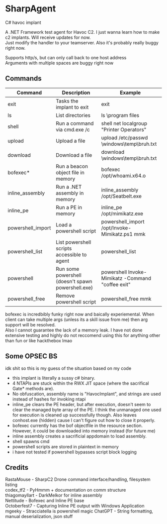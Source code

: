 # SharpAgent
C# havoc implant

A .NET Framework test agent for Havoc C2. I just wanna learn how to make c2 implants. Will receive updates for now.  
Just modify the handler to your teamserver. Also it's probably really buggy right now.

Supports http/s, but can only call back to one host address  
Arguments with multiple spaces are buggy right now

## Commands 
| Command      | Description | Example |
| ----------- | ----------- | ----------- |
| exit   | Tasks the implant to exit|  exit |
| ls   | List directories| ls \program files  |
| shell      | Run a command via cmd.exe /c| shell net localgroup "Printer Operators"|
| upload   | Upload a file        |   upload /etc/passwd \windows\temp\bruh.txt|
| download   | Download a file        | download \windows\temp\bruh.txt|
| bofexec*   | Run a beacon object file in memory      |  bofexec /opt/whoami.x64.o |
| inline_assembly   | Run a .NET assembly in memory        |  inline_assembly /opt/Seatbelt.exe |
| inline_pe   | Run a PE in memory        |  inline_pe /opt/mimikatz.exe |
| powershell_import | Load a powershell script | powershell_import /opt/Invoke-Mimikatz.ps1 mmk |
| powershell_list | List powershell scripts accessible to agent | powershell_list |
| powershell | Run some powershell (doesn't spawn powershell.exe) | powershell Invoke-Mimikatz -Command "coffee exit" |
| powershell_free | Remove powershell script | powershell_free mmk |

bofexec is incredbibly funky right now and baically experiemental. When client can take multiple args (unless its a skill issue from me) then arg support will be resolved.  
Also I cannot guarantee the lack of a memory leak. I have not done extensive testing and highly do not reccomend using this for anything other than fun or like hackthebox lmao

## Some OPSEC BS
idk shit so this is my guess of the situation based on my code
* this implant is literally a sussy c# binary. 
* 4 NTAPIs are stuck within the RWX JIT space (where the sacrifical Gate* methods are).
* No obfuscation, assembly name is "HavocImplant", and strings are used instead of hashes for invoking ntapi
* inline_pe clears the PE header, but after execution, doesn't seem to clear the managed byte array of the PE. I think the unmanaged one used for execution is cleaned up successfully though. Also leaves conhost.exe (hidden) cause I can't figure out how to close it properly. 
* bofexec currently has the bof objectfile in the resource section. However, it could be downloaded into memory instead (for future me)
* inline assembly creates a sacrificial appdomain to load assembly.
* shell spawns cmd
* powershell scripts are stored in plaintext in memory
* i have not tested if powershell bypasses script block logging

## Credits
RastaMouse - SharpC2 Drone command interface/handling, filesystem listing  
codex_tf2 - PyHmmm + documentation on comm structure  
thiagomayllart - DarkMelkor for inline assembly  
Nettitude - Bofexec and Inline PE base  
Octoberfest7 - Capturing Inline PE output with Windows Application  
mgeeky - Stracciatella is powershell magic
ChatGPT - String formatting, manual deserialization, json stuff  

